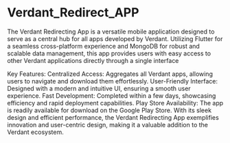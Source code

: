 # Verdant_Redirect_APP
The Verdant Redirecting App is a versatile mobile application designed to serve as a central hub for all apps developed by Verdant. Utilizing Flutter for a seamless cross-platform experience and MongoDB for robust and scalable data management, this app provides users with easy access to other Verdant applications directly through a single interface

Key Features:
Centralized Access: Aggregates all Verdant apps, allowing users to navigate and download them effortlessly.
User-Friendly Interface: Designed with a modern and intuitive UI, ensuring a smooth user experience.
Fast Development: Completed within a few days, showcasing efficiency and rapid deployment capabilities.
Play Store Availability: The app is readily available for download on the Google Play Store.
With its sleek design and efficient performance, the Verdant Redirecting App exemplifies innovation and user-centric design, making it a valuable addition to the Verdant ecosystem.






